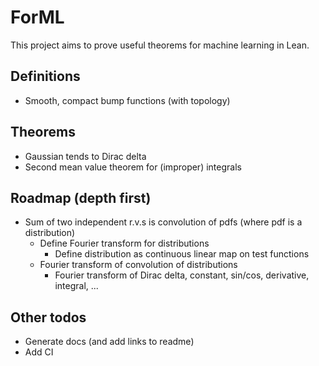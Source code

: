# ForML

This project aims to prove useful theorems for machine learning in Lean.

## Definitions

* Smooth, compact bump functions (with topology)

## Theorems

* Gaussian tends to Dirac delta
* Second mean value theorem for (improper) integrals

## Roadmap (depth first)

* Sum of two independent r.v.s is convolution of pdfs (where pdf is a distribution)
  * Define Fourier transform for distributions
    * Define distribution as continuous linear map on test functions
  * Fourier transform of convolution of distributions
    * Fourier transform of Dirac delta, constant, sin/cos, derivative, integral, ...

## Other todos

* Generate docs (and add links to readme)
* Add CI

